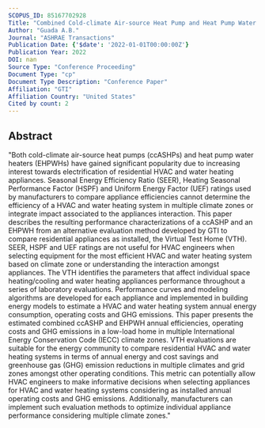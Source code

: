 ```yaml
---
SCOPUS_ID: 85167702928
Title: "Combined Cold-climate Air-source Heat Pump and Heat Pump Water Heater System Performance in Multiple Climate Zones"
Author: "Guada A.B."
Journal: "ASHRAE Transactions"
Publication Date: {'$date': '2022-01-01T00:00:00Z'}
Publication Year: 2022
DOI: nan
Source Type: "Conference Proceeding"
Document Type: "cp"
Document Type Description: "Conference Paper"
Affiliation: "GTI"
Affiliation Country: "United States"
Cited by count: 2
---
```


## Abstract
"Both cold-climate air-source heat pumps (ccASHPs) and heat pump water heaters (EHPWHs) have gained significant popularity due to increasing interest towards electrification of residential HVAC and water heating appliances. Seasonal Energy Efficiency Ratio (SEER), Heating Seasonal Performance Factor (HSPF) and Uniform Energy Factor (UEF) ratings used by manufacturers to compare appliance efficiencies cannot determine the efficiency of a HVAC and water heating system in multiple climate zones or integrate impact associated to the appliances interaction. This paper describes the resulting performance characterizations of a ccASHP and an EHPWH from an alternative evaluation method developed by GTI to compare residential appliances as installed, the Virtual Test Home (VTH). SEER, HSPF and UEF ratings are not useful for HVAC engineers when selecting equipment for the most efficient HVAC and water heating system based on climate zone or understanding the interaction amongst appliances. The VTH identifies the parameters that affect individual space heating/cooling and water heating appliances performance throughout a series of laboratory evaluations. Performance curves and modeling algorithms are developed for each appliance and implemented in building energy models to estimate a HVAC and water heating system annual energy consumption, operating costs and GHG emissions. This paper presents the estimated combined ccASHP and EHPWH annual efficiencies, operating costs and GHG emissions in a low-load home in multiple International Energy Conservation Code (IECC) climate zones. VTH evaluations are suitable for the energy community to compare residential HVAC and water heating systems in terms of annual energy and cost savings and greenhouse gas (GHG) emission reductions in multiple climates and grid zones amongst other operating conditions. This metric can potentially allow HVAC engineers to make informative decisions when selecting appliances for HVAC and water heating systems considering as installed annual operating costs and GHG emissions. Additionally, manufacturers can implement such evaluation methods to optimize individual appliance performance considering multiple climate zones."

